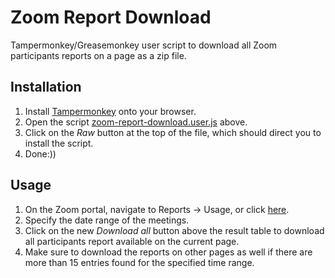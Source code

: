 # Zoom Report Download

Tampermonkey/Greasemonkey user script to download all Zoom participants reports on a page as a zip file.

## Installation

1. Install [Tampermonkey](https://tampermonkey.net/) onto your browser.
2. Open the script [zoom-report-download.user.js](https://github.com/hengzhan/UserScripts/blob/master/ZoomReportDownload/zoom-report-download.user.js) above.
3. Click on the _Raw_ button at the top of the file, which should direct you to install the script.
4. Done:))

## Usage

1. On the Zoom portal, navigate to Reports -> Usage, or click [here](https://zoom.us/account/my/report).
2. Specify the date range of the meetings.
3. Click on the new *Download all* button above the result table to download all participants report available on the current page.
4. Make sure to download the reports on other pages as well if there are more than 15 entries found for the specified time range.

